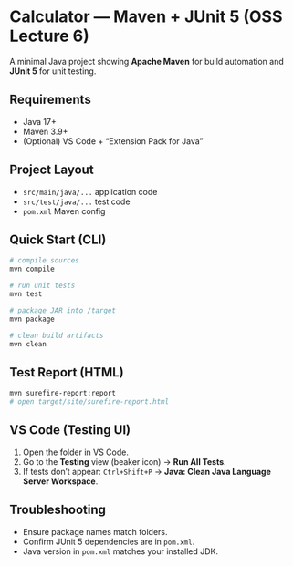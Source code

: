 # Calculator — Maven + JUnit 5 (OSS Lecture 6)

A minimal Java project showing **Apache Maven** for build automation and **JUnit 5** for unit testing.

## Requirements
- Java 17+
- Maven 3.9+
- (Optional) VS Code + “Extension Pack for Java”

## Project Layout
- `src/main/java/...` application code  
- `src/test/java/...` test code  
- `pom.xml` Maven config

## Quick Start (CLI)
```bash
# compile sources
mvn compile

# run unit tests
mvn test

# package JAR into /target
mvn package

# clean build artifacts
mvn clean
```

## Test Report (HTML)
```bash
mvn surefire-report:report
# open target/site/surefire-report.html
```

## VS Code (Testing UI)
1. Open the folder in VS Code.  
2. Go to the **Testing** view (beaker icon) → **Run All Tests**.  
3. If tests don’t appear: `Ctrl+Shift+P` → **Java: Clean Java Language Server Workspace**.

## Troubleshooting
- Ensure package names match folders.
- Confirm JUnit 5 dependencies are in `pom.xml`.
- Java version in `pom.xml` matches your installed JDK.
